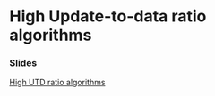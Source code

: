 # High Update-to-data ratio algorithms

### Slides

[High UTD ratio algorithms](https://master-dac.isir.upmc.fr/slides_bank/high_UTD.pdf)